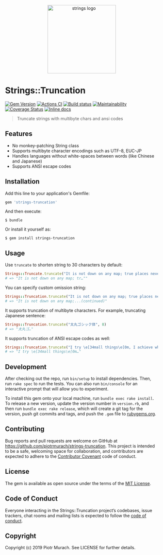 <div align="center">
  <img width="225" src="https://github.com/piotrmurach/strings/blob/master/assets/strings_logo.png" alt="strings logo" />
</div>

# Strings::Truncation

[![Gem Version](https://badge.fury.io/rb/strings-truncation.svg)][gem]
[![Actions CI](https://github.com/piotrmurach/strings-truncation/workflows/CI/badge.svg?branch=master)][gh_actions_ci]
[![Build status](https://ci.appveyor.com/api/projects/status/s8y94c4tvi8mgrh2?svg=true)][appveyor]
[![Maintainability](https://api.codeclimate.com/v1/badges/f7ecb5bf87696e522ccb/maintainability)][codeclimate]
[![Coverage Status](https://coveralls.io/repos/github/piotrmurach/strings-truncation/badge.svg?branch=master)][coverage]
[![Inline docs](http://inch-ci.org/github/piotrmurach/strings-truncation.svg?branch=master)][inchpages]

[gem]: http://badge.fury.io/rb/strings-truncation
[gh_actions_ci]: https://github.com/piotrmurach/strings-truncation/actions?query=workflow%3ACI
[appveyor]: https://ci.appveyor.com/project/piotrmurach/strings-truncation
[codeclimate]: https://codeclimate.com/github/piotrmurach/strings-truncation/maintainability
[coverage]: https://coveralls.io/github/piotrmurach/strings-truncation?branch=master
[inchpages]: http://inch-ci.org/github/piotrmurach/strings-truncation

> Truncate strings with multibyte chars and ansi codes

## Features

* No monkey-patching String class
* Supports multibyte character encodings such as UTF-8, EUC-JP
* Handles languages without white-spaces between words (like Chinese and Japanese)
* Supports ANSI escape codes

## Installation

Add this line to your application's Gemfile:

```ruby
gem 'strings-truncation'
```

And then execute:

    $ bundle

Or install it yourself as:

    $ gem install strings-truncation

## Usage

Use `truncate` to shorten string to 30 characters by default:

```ruby
Strings::Truncate.truncate("It is not down on any map; true places never are.")
# => "It is not down on any map; tr…""
```

You can specify custom omission string:

```ruby
Strings::Truncation.truncate("It is not down on any map; true places never are.", 40, omission: "...(continued)")
# => "It is not down on any map;...(continued)"
```

It supports truncation of multibyte characters. For example, truncating Japanese sentence:

```ruby
Strings::Truncation.truncate("太丸ゴシック体", 8)
# => "太丸ゴ…"
```

It supports truncation of ANSI escape codes as well:

```ruby
Strings::Truncation.truncate("I try \e[34mall things\e[0m, I achieve what I can", 18)
# => "I try \e[34mall things\e[0m…"
```

## Development

After checking out the repo, run `bin/setup` to install dependencies. Then, run `rake spec` to run the tests. You can also run `bin/console` for an interactive prompt that will allow you to experiment.

To install this gem onto your local machine, run `bundle exec rake install`. To release a new version, update the version number in `version.rb`, and then run `bundle exec rake release`, which will create a git tag for the version, push git commits and tags, and push the `.gem` file to [rubygems.org](https://rubygems.org).

## Contributing

Bug reports and pull requests are welcome on GitHub at https://github.com/piotrmurach/strings-truncation. This project is intended to be a safe, welcoming space for collaboration, and contributors are expected to adhere to the [Contributor Covenant](http://contributor-covenant.org) code of conduct.

## License

The gem is available as open source under the terms of the [MIT License](https://opensource.org/licenses/MIT).

## Code of Conduct

Everyone interacting in the Strings::Truncation project’s codebases, issue trackers, chat rooms and mailing lists is expected to follow the [code of conduct](https://github.com/[USERNAME]/strings-truncation/blob/master/CODE_OF_CONDUCT.md).


## Copyright

Copyright (c) 2019 Piotr Murach. See LICENSE for further details.

